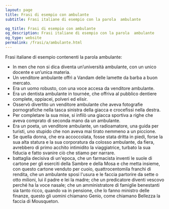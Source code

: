 ```yaml
---
layout: page
title: Frasi di esempio con ambulante 
subtitle: Frasi italiane di esempio con la parola  ambulante

og_title: Frasi di esempio con ambulante 
og_description: Frasi italiane di esempio con la parola  ambulante
og_type: website
permalink: /frasi/a/ambulante.html
---
```


Frasi italiane di esempio contenenti la parola ambulante:


- In men che non si dica diventa un’università ambulante, con un unico docente e un’unica materia.
- Un venditore ambulante offrì a Vandam delle lamette da barba a buon mercato.
- Era un uomo robusto, con una voce accesa da venditore ambulante.
- Era un dentista ambulante in tournée, che offriva al pubblico dentiere complete, oppiacei, polveri ed elisir.
- Osservò divertito un venditore ambulante che aveva fotografie pornografiche nella tasca sinistra della giacca e crocefissi nella destra.
- Per completare la sua mise, si infilò una giacca sportiva a righe che aveva comprato di seconda mano da un ambulante.
- Era un poeta, un venditore ambulante, un radioamatore, una guida per turisti, uno stupido che non aveva mai tirato nemmeno a un piccione.
- Se quella donna, che era accoccolata, fosse stata dritta in piedi, forse la sua alta statura e la sua corporatura da colosso ambulante, da fiera, avrebbero di primo acchito intimidito la viaggiatrice, turbato la sua fiducia e fatto svanire ciò che stiamo per narrare.
- battaglia decisiva di un'epoca, che un farmacista inventi le suole di cartone per gli eserciti della Sambre e della Mosa e che metta insieme, con questo cartone venduto per cuoio, quattrocentomila franchi di rendita, che un ambulante sposi l'usura e le faccia partorire da sette o otto milioni, lui il padre e lei la madre; che un predicatore diventi vescovo perché ha la voce nasale; che un amministratore di famiglie benestanti sia tanto ricco, quando va in pensione, che lo fanno ministro delle finanze, questo gli uomini chiamano Genio, come chiamano Bellezza la faccia di Mousqueton.
